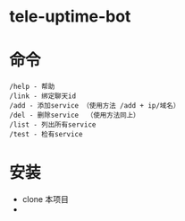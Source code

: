 # tele-uptime-bot

# 命令

```
/help - 帮助
/link - 绑定聊天id
/add - 添加service （使用方法 /add + ip/域名）
/del - 删除service  （使用方法同上）
/list - 列出所有service
/test - 检有service
```

# 安装

- clone 本项目
- 

